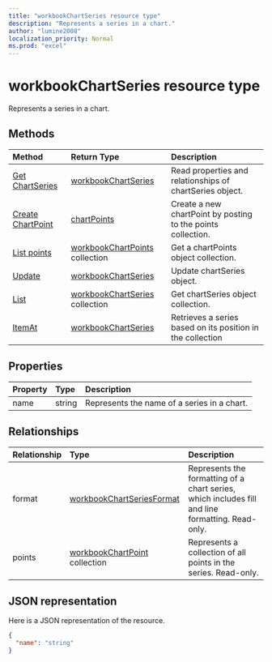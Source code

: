 ```yaml
---
title: "workbookChartSeries resource type"
description: "Represents a series in a chart."
author: "lumine2008"
localization_priority: Normal
ms.prod: "excel"
---
```


# workbookChartSeries resource type

Represents a series in a chart.


## Methods

| Method		   | Return Type	|Description|
|:---------------|:--------|:----------|
|[Get ChartSeries](../api/chartseries-get.md) | [workbookChartSeries](workbookchartseries.md) |Read properties and relationships of chartSeries object.|
|[Create ChartPoint](../api/chartseries-post-points.md) |[chartPoints](workbookchartpoint.md)| Create a new chartPoint by posting to the points collection.|
|[List points](../api/chartseries-list-points.md) |[workbookChartPoints](workbookchartpoint.md) collection| Get a chartPoints object collection.|
|[Update](../api/chartseries-update.md) | [workbookChartSeries](workbookchartseries.md)	|Update chartSeries object. |
|[List](../api/chartseries-list.md) | [workbookChartSeries](workbookchartseries.md) collection |Get chartSeries object collection. |
|[ItemAt](../api/chartseriescollection-itemat.md)|[workbookChartSeries](workbookchartseries.md)|Retrieves a series based on its position in the collection|

## Properties
| Property	   | Type	|Description|
|:---------------|:--------|:----------|
|name|string|Represents the name of a series in a chart.|

## Relationships
| Relationship | Type	|Description|
|:---------------|:--------|:----------|
|format|[workbookChartSeriesFormat](workbookchartseriesformat.md)|Represents the formatting of a chart series, which includes fill and line formatting. Read-only.|
|points|[workbookChartPoint](workbookchartpoint.md) collection|Represents a collection of all points in the series. Read-only.|

## JSON representation

Here is a JSON representation of the resource.

<!-- {
  "blockType": "resource",
  "baseType": "microsoft.graph.entity",
  "optionalProperties": [

  ],
  "@odata.type": "microsoft.graph.workbookChartSeries"
}-->

```json
{
  "name": "string"
}

```

<!-- uuid: 8fcb5dbc-d5aa-4681-8e31-b001d5168d79
2015-10-25 14:57:30 UTC -->
<!-- {
  "type": "#page.annotation",
  "description": "ChartSeries resource",
  "keywords": "",
  "section": "documentation",
  "tocPath": ""
}-->
